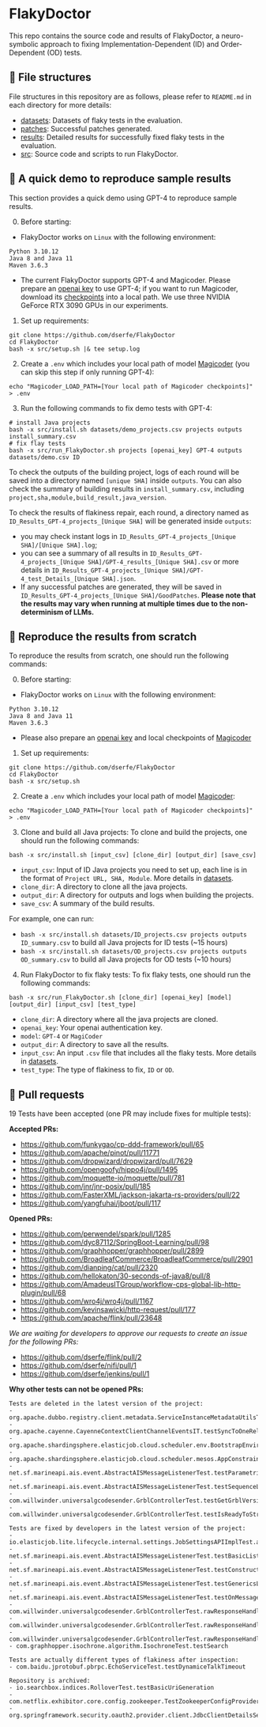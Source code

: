 # FlakyDoctor

This repo contains the source code and results of FlakyDoctor, a neuro-symbolic approach to fixing Implementation-Dependent (ID) and Order-Dependent (OD) tests.

## 🌟 File structures
File structures in this repository are as follows, please refer to `README.md` in each directory for more details: 
- [datasets](datasets/): Datasets of flaky tests in the evaluation.
- [patches](patches/): Successful patches generated.
- [results](results/): Detailed results for successfully fixed flaky tests in the evaluation.
- [src](src/): Source code and scripts to run FlakyDoctor.

## 🌟 A quick demo to reproduce sample results

This section provides a quick demo using GPT-4 to reproduce sample results.

0. Before starting:  
- FlakyDoctor works on `Linux` with the following environment:
```
Python 3.10.12
Java 8 and Java 11
Maven 3.6.3
```
- The current FlakyDoctor supports GPT-4 and Magicoder. Please prepare an [openai key](https://help.openai.com/en/articles/4936850-where-do-i-find-my-openai-api-key) to use GPT-4; if you want to run Magicoder, download its [checkpoints](https://huggingface.co/ise-uiuc/Magicoder-S-DS-6.7B) into a local path. We use three NVIDIA GeForce RTX 3090 GPUs in our experiments.

1. Set up requirements:
```
git clone https://github.com/dserfe/FlakyDoctor
cd FlakyDoctor
bash -x src/setup.sh |& tee setup.log
```
2. Create a `.env` which includes your local path of model [Magicoder](https://huggingface.co/ise-uiuc/Magicoder-S-DS-6.7B) (you can skip this step if only running GPT-4):
```
echo "Magicoder_LOAD_PATH=[Your local path of Magicoder checkpoints]" > .env
```

3. Run the following commands to fix demo tests with GPT-4:
```
# install Java projects
bash -x src/install.sh datasets/demo_projects.csv projects outputs install_summary.csv 
# fix flay tests 
bash -x src/run_FlakyDoctor.sh projects [openai_key] GPT-4 outputs datasets/demo.csv ID 
```
To check the outputs of the building project, logs of each round will be saved into a directory named `[unique SHA]` inside `outputs`. You can also check the summary of building results in `install_summary.csv`, including `project,sha,module,build_result,java_version`.  

To check the results of flakiness repair, each round, a directory named as `ID_Results_GPT-4_projects_[Unique SHA]` will be generated inside `outputs`:
- you may check instant logs in `ID_Results_GPT-4_projects_[Unique SHA]/[Unique SHA].log`; 
- you can see a summary of all results in `ID_Results_GPT-4_projects_[Unique SHA]/GPT-4_results_[Unique SHA].csv` or more details in `ID_Results_GPT-4_projects_[Unique SHA]/GPT-4_test_Details_[Unique SHA].json`. 
- If any successful patches are generated, they will be saved in `ID_Results_GPT-4_projects_[Unique SHA]/GoodPatches`. 
**Please note that the results may vary when running at multiple times due to the non-determinism of LLMs.**

## 🌟 Reproduce the results from scratch

To reproduce the results from scratch, one should run the following commands:

0. Before starting:  
- FlakyDoctor works on `Linux` with the following environment:
```
Python 3.10.12
Java 8 and Java 11
Maven 3.6.3
```
- Please also prepare an [openai key](https://help.openai.com/en/articles/4936850-where-do-i-find-my-openai-api-key) and local checkpoints of [Magicoder](https://huggingface.co/ise-uiuc/Magicoder-S-DS-6.7B)

1. Set up requirements:
```
git clone https://github.com/dserfe/FlakyDoctor
cd FlakyDoctor
bash -x src/setup.sh
```
2. Create a `.env` which includes your local path of model [Magicoder](https://huggingface.co/ise-uiuc/Magicoder-S-DS-6.7B):
```
echo "Magicoder_LOAD_PATH=[Your local path of Magicoder checkpoints]" > .env
```

3. Clone and build all Java projects:
To clone and build the projects, one should run the following commands:
```
bash -x src/install.sh [input_csv] [clone_dir] [output_dir] [save_csv]
```
- `input_csv`: Input of ID Java projects you need to set up, each line is in the format of `Project URL, SHA, Module`. More details in [datasets](datasets/README.md).
- `clone_dir`: A directory to clone all the java projects.
- `output_dir`: A directory for outputs and logs when building the projects.
- `save_csv`: A summary of the build results.

For example, one can run:
- `bash -x src/install.sh datasets/ID_projects.csv projects outputs ID_summary.csv` to build all Java projects for ID tests (~15 hours)
- `bash -x src/install.sh datasets/OD_projects.csv projects outputs OD_summary.csv` to build all Java projects for OD tests (~10 hours)

4. Run FlakyDoctor to fix flaky tests:
To fix flaky tests, one should run the following commands:
```
bash -x src/run_FlakyDoctor.sh [clone_dir] [openai_key] [model] [output_dir] [input_csv] [test_type]
```
- `clone_dir`: A directory where all the java projects are cloned.
- `openai_key`: Your openai authentication key.
- `model`: `GPT-4` or `MagiCoder`
- `output_dir`: A directory to save all the results.
- `input_csv`: An input `.csv` file that includes all the flaky tests. More details in [datasets](datasets/README.md).
- `test_type`: The type of flakiness to fix, `ID` or `OD`.

## 🌟 Pull requests
19 Tests have been accepted (one PR may include fixes for multiple tests):

**Accepted PRs:**
- https://github.com/funkygao/cp-ddd-framework/pull/65
- https://github.com/apache/pinot/pull/11771
- https://github.com/dropwizard/dropwizard/pull/7629
- https://github.com/opengoofy/hippo4j/pull/1495
- https://github.com/moquette-io/moquette/pull/781
- https://github.com/jnr/jnr-posix/pull/185
- https://github.com/FasterXML/jackson-jakarta-rs-providers/pull/22
- https://github.com/yangfuhai/jboot/pull/117

**Opened PRs:**
- https://github.com/perwendel/spark/pull/1285
- https://github.com/dyc87112/SpringBoot-Learning/pull/98
- https://github.com/graphhopper/graphhopper/pull/2899
- https://github.com/BroadleafCommerce/BroadleafCommerce/pull/2901
- https://github.com/dianping/cat/pull/2320
- https://github.com/hellokaton/30-seconds-of-java8/pull/8
- https://github.com/AmadeusITGroup/workflow-cps-global-lib-http-plugin/pull/68
- https://github.com/wro4j/wro4j/pull/1167
- https://github.com/kevinsawicki/http-request/pull/177
- https://github.com/apache/flink/pull/23648


*We are waiting for developers to approve our requests to create an issue for the following PRs:*
- https://github.com/dserfe/flink/pull/2
- https://github.com/dserfe/nifi/pull/1
- https://github.com/dserfe/jenkins/pull/1

**Why other tests can not be opened PRs:**
```
Tests are deleted in the latest version of the project:
- org.apache.dubbo.registry.client.metadata.ServiceInstanceMetadataUtilsTest.testMetadataServiceURLParameters
- org.apache.cayenne.CayenneContextClientChannelEventsIT.testSyncToOneRelationship
- org.apache.shardingsphere.elasticjob.cloud.scheduler.env.BootstrapEnvironmentTest.assertWithoutEventTraceRdbConfiguration
- org.apache.shardingsphere.elasticjob.cloud.scheduler.mesos.AppConstraintEvaluatorTest.assertExistExecutorOnS0
- net.sf.marineapi.ais.event.AbstractAISMessageListenerTest.testParametrizedConstructor
- net.sf.marineapi.ais.event.AbstractAISMessageListenerTest.testSequenceListener
- com.willwinder.universalgcodesender.GrblControllerTest.testGetGrblVersion
- com.willwinder.universalgcodesender.GrblControllerTest.testIsReadyToStreamFile

Tests are fixed by developers in the latest version of the project:
- io.elasticjob.lite.lifecycle.internal.settings.JobSettingsAPIImplTest.assertUpdateJobSettings
- net.sf.marineapi.ais.event.AbstractAISMessageListenerTest.testBasicListenerWithUnexpectedMessage
- net.sf.marineapi.ais.event.AbstractAISMessageListenerTest.testConstructor
- net.sf.marineapi.ais.event.AbstractAISMessageListenerTest.testGenericsListener
- net.sf.marineapi.ais.event.AbstractAISMessageListenerTest.testOnMessageWithExpectedMessage
- com.willwinder.universalgcodesender.GrblControllerTest.rawResponseHandlerOnErrorWithNoSentCommandsShouldSendMessageToConsole
- com.willwinder.universalgcodesender.GrblControllerTest.rawResponseHandlerWithKnownErrorShouldWriteMessageToConsole
- com.willwinder.universalgcodesender.GrblControllerTest.rawResponseHandlerWithUnknownErrorShouldWriteGenericMessageToConsole
- com.graphhopper.isochrone.algorithm.IsochroneTest.testSearch

Tests are actually different types of flakiness after inspection:
- com.baidu.jprotobuf.pbrpc.EchoServiceTest.testDynamiceTalkTimeout

Repository is archived:
- io.searchbox.indices.RolloverTest.testBasicUriGeneration
- com.netflix.exhibitor.core.config.zookeeper.TestZookeeperConfigProvider.testConcurrentModification
- org.springframework.security.oauth2.provider.client.JdbcClientDetailsServiceTests.testUpdateClientRedirectURI
``` 

